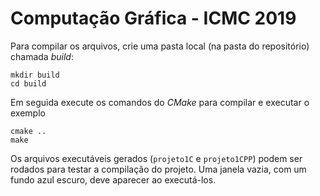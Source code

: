 # Computação Gráfica - ICMC 2019

Para compilar os arquivos, crie uma pasta local (na pasta do repositório) chamada _build_:

```
mkdir build
cd build
```

Em seguida execute os comandos do _CMake_ para compilar e executar o exemplo

```
cmake ..
make
```

Os arquivos executáveis gerados (`projeto1C` e `projeto1CPP`) podem ser rodados para testar a compilação do projeto.
Uma janela vazia, com um fundo azul escuro, deve aparecer ao executá-los.
